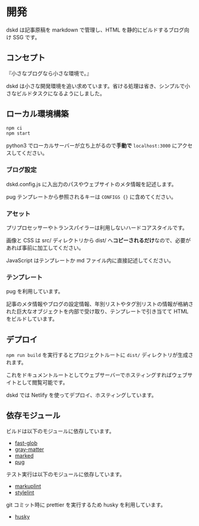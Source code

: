 # 開発

dskd は記事原稿を markdown で管理し、HTML を静的にビルドするブログ向け SSG です。

## コンセプト

『小さなブログなら小さな環境で。』

dskd は小さな開発環境を追い求めています。省ける処理は省き、シンプルで小さなビルドタスクになるようにしました。

## ローカル環境構築

```bash
npm ci
npm start
```

python3 でローカルサーバーが立ち上がるので**手動で** `localhost:3000` にアクセスしてください。

### ブログ設定

dskd.config.js に入出力のパスやウェブサイトのメタ情報を記述します。

pug テンプレートから参照されるキーは `CONFIGS {}` に含めてください。

### アセット

プリプロセッサーやトランスパイラーは利用しないハードコアスタイルです。

画像と CSS は src/ ディレクトリから dist/ へ**コピーされるだけ**なので、必要があれば事前に加工してください。

JavaScript はテンプレートか md ファイル内に直接記述してください。

### テンプレート

pug を利用しています。

記事のメタ情報やブログの設定情報、年別リストやタグ別リストの情報が格納された巨大なオブジェクトを内部で受け取り、テンプレートで引き当てて HTML をビルドしています。

## デプロイ

`npm run build` を実行するとプロジェクトルートに `dist/` ディレクトリが生成されます。

これをドキュメントルートとしてウェブサーバーでホスティングすればウェブサイトとして閲覧可能です。

dskd では Netlify を使ってデプロイ、ホスティングしています。

## 依存モジュール

ビルドは以下のモジュールに依存しています。

- [fast-glob](https://github.com/mrmlnc/fast-glob)
- [gray-matter](https://github.com/jonschlinkert/gray-matter)
- [marked](https://github.com/markedjs/marked)
- [pug](https://github.com/pugjs/pug)

テスト実行は以下のモジュールに依存しています。

- [markuplint](https://github.com/markuplint/markuplint)
- [stylelint](https://github.com/stylelint/stylelint)

git コミット時に prettier を実行するため husky を利用しています。

- [husky](https://github.com/typicode/husky)
